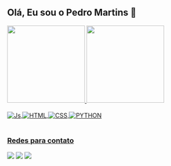 ## Olá, Eu sou o Pedro Martins 👋


 <div>
   <a href="https://github.com/pedromartinsbda">
   <img height="180em" src="https://github-readme-stats.vercel.app/api?username=pedromartinsbda&theme=dark&show_icons=true"/>
   <img height="180em" src="https://github-readme-stats.vercel.app/api/top-langs/?username=pedromartinsbda&layout=compact&langs_count=6&theme=dark"/>
</div>
    
<div style="display: inline_block"><br>
  <img align="center" alt="Js" src="https://img.shields.io/badge/JavaScript-F7DF1E?style=for-the-badge&logo=javascript&logoColor=black">
  <img align="center" alt="HTML" src="https://img.shields.io/badge/HTML5-E34F26?style=for-the-badge&logo=html5&logoColor=white">
  <img align="center" alt="CSS" src="https://img.shields.io/badge/CSS3-1572B6?style=for-the-badge&logo=css3&logoColor=white">
  <img align="center" alt="PYTHON" src="https://img.shields.io/badge/Python-14354C?style=for-the-badge&logo=python&logoColor=white">
  
 
</div>
 
<br>
 
### Redes para contato
 
<div> 
  <a href="https://instagram.com/_pdromartins" target="_blank"><img src="https://img.shields.io/badge/-Instagram-%23E4405F?style=for-the-badge&logo=instagram&logoColor=white" target="_blank"></a>
  <a href = "mailto:pedromartinsbda@gmail.com"><img src="https://img.shields.io/badge/-Gmail-%23333?style=for-the-badge&logo=gmail&logoColor=white" target="_blank"></a>
  <a href="https://www.linkedin.com/in/pedromartinsbda/" target="_blank"><img src="https://img.shields.io/badge/-LinkedIn-%230077B5?style=for-the-badge&logo=linkedin&logoColor=white" target="_blank"></a>
</div>
